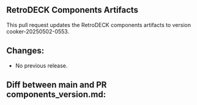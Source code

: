 ## RetroDECK Components Artifacts

This pull request updates the RetroDECK components artifacts to version cooker-20250502-0553.
## Changes:
- No previous release.

## Diff between main and PR components_version.md:

